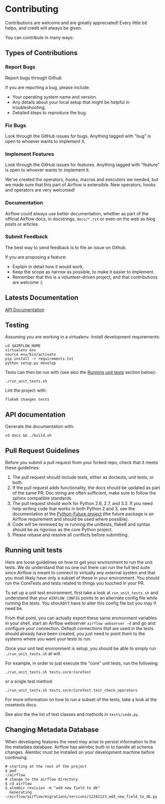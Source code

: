 # Contributing

Contributions are welcome and are greatly appreciated! Every
little bit helps, and credit will always be given.

You can contribute in many ways:

## Types of Contributions

### Report Bugs

Report bugs through Github

If you are reporting a bug, please include:

-   Your operating system name and version.
-   Any details about your local setup that might be helpful in
    troubleshooting.
-   Detailed steps to reproduce the bug.

### Fix Bugs

Look through the GitHub issues for bugs. Anything tagged with "bug" is
open to whoever wants to implement it.

### Implement Features

Look through the GitHub issues for features. Anything tagged with
"feature" is open to whoever wants to implement it.

We've created the operators, hooks, macros and executors we needed, but we
made sure that this part of Airflow is extensible. New operators,
hooks and operators are very welcomed!

### Documentation

Airflow could always use better documentation,
whether as part of the official Airflow docs,
in docstrings, `docs/*.rst` or even on the web as blog posts or
articles.

### Submit Feedback

The best way to send feedback is to file an issue on Github.

If you are proposing a feature:

-   Explain in detail how it would work.
-   Keep the scope as narrow as possible, to make it easier to
    implement.
-   Remember that this is a volunteer-driven project, and that
    contributions are welcome :)

## Latests Documentation

[API Documentation](http://pythonhosted.com/airflow)

## Testing

Assuming you are working in a virtualenv. Install development requirements:

    cd $AIRFLOW_HOME
    virtualenv env
    source env/bin/activate
    pip install -r requirements.txt
    python setup.py develop

Tests can then be run with (see also the [Running unit tests](#running-unit-tests) section below):

    ./run_unit_tests.sh

Lint the project with:

    flake8 changes tests

## API documentation

Generate the documentation with:

    cd docs && ./build.sh


## Pull Request Guidelines

Before you submit a pull request from your forked repo, check that it
meets these guidelines:

1. The pull request should include tests, either as doctests, unit tests, or both.
1. If the pull request adds functionality, the docs should be updated as part of the same PR. Doc string are often sufficient, make sure to follow the sphinx compatible standards.
1. The pull request should work for Python 2.6, 2.7, and 3.3. If you need help writing code that works in both Python 2 and 3, see the documentation at the [Python-Future project](http://python-future.org) (the future package is an Airflow requirement and should be used where possible).
1.  Code will be reviewed by re running the unittests, flake8 and syntax should be as rigorous as the core Python project.
1.  Please rebase and resolve all conflicts before submitting.

## Running unit tests

Here are loose guidelines on how to get your environment to run the unit tests.
We do understand that no one out there can run the full test suite since 
Airflow is meant to connect to virtually any external system and that you most likely 
have only a subset of these in your environment. You should run the CoreTests and
tests related to things you touched in your PR.

To set up a unit test environment, first take a look at `run_unit_tests.sh` and
understand that your ``AIRFLOW_CONFIG`` points to an alternate config file
while running the tests. You shouldn't have to alter this config file but
you may if need be.

From that point, you can actually export these same environment variables in
your shell, start an Airflow webserver ``airflow webserver -d`` and go and
configure your connection. Default connections that are used in the tests
should already have been created, you just need to point them to the systems
where you want your tests to run.

Once your unit test environment is setup, you should be able to simply run
``./run_unit_tests.sh`` at will. 

For example, in order to just execute the "core" unit tests, run the following: 

```
./run_unit_tests.sh tests.core:CoreTest
```

or a single test method: 

``` 
./run_unit_tests.sh tests.core:CoreTest.test_check_operators
```

For more information on how to run a subset of the tests, take a look at the nosetests docs.

See also the the list of test classes and methods in `tests/code.py`.

## Changing Metadata Database

When developing features the need may arise to persist information to the the
metadata database. Airflow has alembic built-in to handle all schema changes.
Alembic must be installed on your development machine before continuing.

```
# starting at the root of the project
$ pwd
~/airflow
# change to the airflow directory
$ cd airflow
$ alembic revision -m "add new field to db"
  Generating
~/airflow/airflow/migrations/versions/12341123_add_new_field_to_db.py
```
